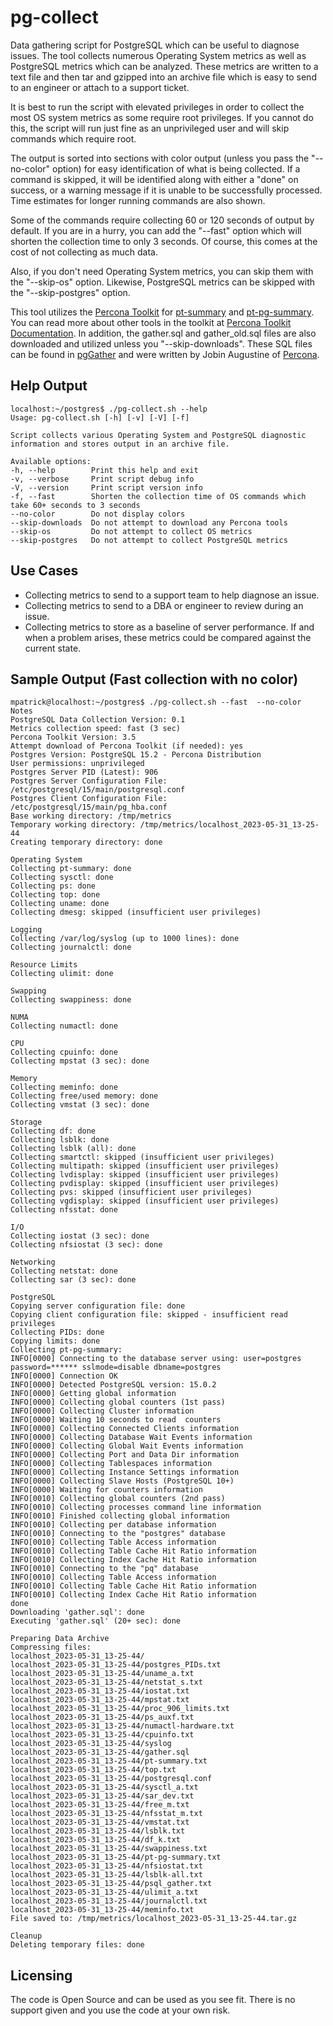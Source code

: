 # pg-collect
Data gathering script for PostgreSQL which can be useful to diagnose issues.  The tool collects numerous Operating System metrics as well as PostgreSQL metrics which can be analyzed.  These metrics are written to a text file and then tar and gzipped into an archive file which is easy to send to an engineer or attach to a support ticket.

It is best to run the script with elevated privileges in order to collect the most OS system metrics as some require root privileges.  If you cannot do this, the script will run just fine as an unprivileged user and will skip commands which require root.  

The output is sorted into sections with color output (unless you pass the "--no-color" option) for easy identification of what is being collected.  If a command is skipped, it will be identified along with either a "done" on success, or a warning message if it is unable to be successfully processed.  Time estimates for longer running commands are also shown.

Some of the commands require collecting 60 or 120 seconds of output by default.  If you are in a hurry, you can add the "--fast" option which will shorten the collection time to only 3 seconds.  Of course, this comes at the cost of not collecting as much data.

Also, if you don't need Operating System metrics, you can skip them with the "--skip-os" option.  Likewise, PostgreSQL metrics can be skipped with the "--skip-postgres" option.

This tool utilizes the [Percona Toolkit](https://www.percona.com/software/database-tools/percona-toolkit) for [pt-summary](https://docs.percona.com/percona-toolkit/pt-summary.html) and [pt-pg-summary](https://docs.percona.com/percona-toolkit/pt-pg-summary.html).  You can read more about other tools in the toolkit at [Percona Toolkit Documentation](https://docs.percona.com/percona-toolkit/index.html).  In addition, the gather.sql and gather_old.sql files are also downloaded and utilized unless you "--skip-downloads".  These SQL files can be found in [pgGather](https://github.com/percona/support-snippets/tree/master/postgresql/pg_gather) and were written by Jobin Augustine of [Percona](https://percona.com).

## Help Output
```
localhost:~/postgres$ ./pg-collect.sh --help
Usage: pg-collect.sh [-h] [-v] [-V] [-f]

Script collects various Operating System and PostgreSQL diagnostic information and stores output in an archive file.

Available options:
-h, --help        Print this help and exit
-v, --verbose     Print script debug info
-V, --version     Print script version info
-f, --fast        Shorten the collection time of OS commands which take 60+ seconds to 3 seconds
--no-color        Do not display colors
--skip-downloads  Do not attempt to download any Percona tools
--skip-os         Do not attempt to collect OS metrics
--skip-postgres   Do not attempt to collect PostgreSQL metrics
```

## Use Cases
* Collecting metrics to send to a support team to help diagnose an issue.
* Collecting metrics to send to a DBA or engineer to review during an issue.
* Collecting metrics to store as a baseline of server performance.  If and when a problem arises, these metrics could be compared against the current state.

## Sample Output (Fast collection with no color)
```
mpatrick@localhost:~/postgres$ ./pg-collect.sh --fast  --no-color
Notes
PostgreSQL Data Collection Version: 0.1
Metrics collection speed: fast (3 sec)
Percona Toolkit Version: 3.5
Attempt download of Percona Toolkit (if needed): yes
Postgres Version: PostgreSQL 15.2 - Percona Distribution
User permissions: unprivileged
Postgres Server PID (Latest): 906
Postgres Server Configuration File: /etc/postgresql/15/main/postgresql.conf
Postgres Client Configuration File: /etc/postgresql/15/main/pg_hba.conf
Base working directory: /tmp/metrics
Temporary working directory: /tmp/metrics/localhost_2023-05-31_13-25-44
Creating temporary directory: done

Operating System
Collecting pt-summary: done
Collecting sysctl: done
Collecting ps: done
Collecting top: done
Collecting uname: done
Collecting dmesg: skipped (insufficient user privileges)

Logging
Collecting /var/log/syslog (up to 1000 lines): done
Collecting journalctl: done

Resource Limits
Collecting ulimit: done

Swapping
Collecting swappiness: done

NUMA
Collecting numactl: done

CPU
Collecting cpuinfo: done
Collecting mpstat (3 sec): done

Memory
Collecting meminfo: done
Collecting free/used memory: done
Collecting vmstat (3 sec): done

Storage
Collecting df: done
Collecting lsblk: done
Collecting lsblk (all): done
Collecting smartctl: skipped (insufficient user privileges)
Collecting multipath: skipped (insufficient user privileges)
Collecting lvdisplay: skipped (insufficient user privileges)
Collecting pvdisplay: skipped (insufficient user privileges)
Collecting pvs: skipped (insufficient user privileges)
Collecting vgdisplay: skipped (insufficient user privileges)
Collecting nfsstat: done

I/O
Collecting iostat (3 sec): done
Collecting nfsiostat (3 sec): done

Networking
Collecting netstat: done
Collecting sar (3 sec): done

PostgreSQL
Copying server configuration file: done
Copying client configuration file: skipped - insufficient read privileges
Collecting PIDs: done
Copying limits: done
Collecting pt-pg-summary:
INFO[0000] Connecting to the database server using: user=postgres password=****** sslmode=disable dbname=postgres
INFO[0000] Connection OK
INFO[0000] Detected PostgreSQL version: 15.0.2
INFO[0000] Getting global information
INFO[0000] Collecting global counters (1st pass)
INFO[0000] Collecting Cluster information
INFO[0000] Waiting 10 seconds to read  counters
INFO[0000] Collecting Connected Clients information
INFO[0000] Collecting Database Wait Events information
INFO[0000] Collecting Global Wait Events information
INFO[0000] Collecting Port and Data Dir information
INFO[0000] Collecting Tablespaces information
INFO[0000] Collecting Instance Settings information
INFO[0000] Collecting Slave Hosts (PostgreSQL 10+)
INFO[0000] Waiting for counters information
INFO[0010] Collecting global counters (2nd pass)
INFO[0010] Collecting processes command line information
INFO[0010] Finished collecting global information
INFO[0010] Collecting per database information
INFO[0010] Connecting to the "postgres" database
INFO[0010] Collecting Table Access information
INFO[0010] Collecting Table Cache Hit Ratio information
INFO[0010] Collecting Index Cache Hit Ratio information
INFO[0010] Connecting to the "pq" database
INFO[0010] Collecting Table Access information
INFO[0010] Collecting Table Cache Hit Ratio information
INFO[0010] Collecting Index Cache Hit Ratio information
done
Downloading 'gather.sql': done
Executing 'gather.sql' (20+ sec): done

Preparing Data Archive
Compressing files:
localhost_2023-05-31_13-25-44/
localhost_2023-05-31_13-25-44/postgres_PIDs.txt
localhost_2023-05-31_13-25-44/uname_a.txt
localhost_2023-05-31_13-25-44/netstat_s.txt
localhost_2023-05-31_13-25-44/iostat.txt
localhost_2023-05-31_13-25-44/mpstat.txt
localhost_2023-05-31_13-25-44/proc_906_limits.txt
localhost_2023-05-31_13-25-44/ps_auxf.txt
localhost_2023-05-31_13-25-44/numactl-hardware.txt
localhost_2023-05-31_13-25-44/cpuinfo.txt
localhost_2023-05-31_13-25-44/syslog
localhost_2023-05-31_13-25-44/gather.sql
localhost_2023-05-31_13-25-44/pt-summary.txt
localhost_2023-05-31_13-25-44/top.txt
localhost_2023-05-31_13-25-44/postgresql.conf
localhost_2023-05-31_13-25-44/sysctl_a.txt
localhost_2023-05-31_13-25-44/sar_dev.txt
localhost_2023-05-31_13-25-44/free_m.txt
localhost_2023-05-31_13-25-44/nfsstat_m.txt
localhost_2023-05-31_13-25-44/vmstat.txt
localhost_2023-05-31_13-25-44/lsblk.txt
localhost_2023-05-31_13-25-44/df_k.txt
localhost_2023-05-31_13-25-44/swappiness.txt
localhost_2023-05-31_13-25-44/pt-pg-summary.txt
localhost_2023-05-31_13-25-44/nfsiostat.txt
localhost_2023-05-31_13-25-44/lsblk-all.txt
localhost_2023-05-31_13-25-44/psql_gather.txt
localhost_2023-05-31_13-25-44/ulimit_a.txt
localhost_2023-05-31_13-25-44/journalctl.txt
localhost_2023-05-31_13-25-44/meminfo.txt
File saved to: /tmp/metrics/localhost_2023-05-31_13-25-44.tar.gz

Cleanup
Deleting temporary files: done
```

## Licensing
The code is Open Source and can be used as you see fit.  There is no support given and you use the code at your own risk. 
